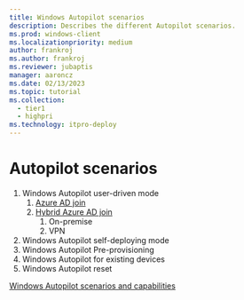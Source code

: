 ```yaml
---
title: Windows Autopilot scenarios
description: Describes the different Autopilot scenarios.
ms.prod: windows-client
ms.localizationpriority: medium
author: frankroj
ms.author: frankroj
ms.reviewer: jubaptis
manager: aaroncz
ms.date: 02/13/2023
ms.topic: tutorial
ms.collection: 
  - tier1
  - highpri
ms.technology: itpro-deploy
---
```


# Autopilot scenarios

1. Windows Autopilot user-driven mode
   1. [Azure AD join](user-driven/azure-ad-join-workflow.md)
   2. [Hybrid Azure AD join](user-driven/hybrid-azure-ad-join-workflow.md)
      1. On-premise
      2. VPN
2. Windows Autopilot self-deploying mode
3. Windows Autopilot Pre-provisioning
4. Windows Autopilot for existing devices
5. Windows Autopilot reset

[Windows Autopilot scenarios and capabilities](/mem/autopilot/windows-autopilot-scenarios)